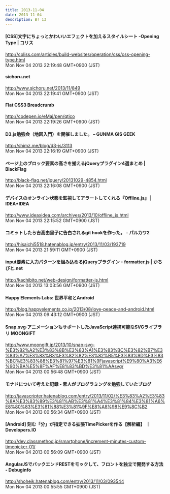 ```yaml
---
title: 2013-11-04
date: 2013-11-04
description: B! 13
---
```


####   [CSS]文字にちょっとかわいいエフェクトを加えるスタイルシート -Opening Type | コリス
http://coliss.com/articles/build-websites/operation/css/css-opening-type.html<br>
Mon Nov 04 2013 22:19:48 GMT+0900 (JST)<br>


#### sichoru.net
http://www.sichoru.net/2013/11/849<br>
Mon Nov 04 2013 22:19:41 GMT+0900 (JST)<br>


#### Flat CSS3 Breadcrumb
http://codepen.io/eMaj/pen/qtico<br>
Mon Nov 04 2013 22:19:26 GMT+0900 (JST)<br>


#### D3.js勉強会（地図入門）を開催しました。 – GUNMA GIS GEEK
http://shimz.me/blog/d3-js/3113<br>
Mon Nov 04 2013 22:16:19 GMT+0900 (JST)<br>


#### ページ上のブロック要素の高さを揃えるjQueryプラグイン4選まとめ | BlackFlag
http://black-flag.net/jquery/20131029-4854.html<br>
Mon Nov 04 2013 22:16:08 GMT+0900 (JST)<br>


#### デバイスのオンライン状態を監視してアラートしてくれる『Offline.js』 | IDEA*IDEA
http://www.ideaxidea.com/archives/2013/10/offline_js.html<br>
Mon Nov 04 2013 22:15:52 GMT+0900 (JST)<br>


#### コミットしたら吉高由里子に告白されるgit hookを作った。 - パルカワ2
http://hisaichi5518.hatenablog.jp/entry/2013/11/03/193719<br>
Mon Nov 04 2013 21:59:11 GMT+0900 (JST)<br>


#### input要素に入力パターンを組み込めるjQueryプラグイン・formatter.js | かちびと.net
http://kachibito.net/web-design/formatter-js.html<br>
Mon Nov 04 2013 13:03:56 GMT+0900 (JST)<br>


#### Happy Elements Labs: 世界平和とAndroid
http://blog.happyelements.co.jp/2013/08/love-peace-and-android.html<br>
Mon Nov 04 2013 09:43:12 GMT+0900 (JST)<br>


#### Snap.svg·アニメーションもサポートしたJavaScript連携可能なSVGライブラリ MOONGIFT
http://www.moongift.jp/2013/10/snap-svg-%E3%82%A2%E3%83%8B%E3%83%A1%E3%83%BC%E3%82%B7%E3%83%A7%E3%83%B3%E3%82%82%E3%82%B5%E3%83%9D%E3%83%BC%E3%83%88%E3%81%97%E3%81%9Fjavascript%E9%80%A3%E6%90%BA%E5%8F%AF%E8%83%BD%E3%81%AAsvg/<br>
Mon Nov 04 2013 00:56:48 GMT+0900 (JST)<br>


#### モナドについて考えた記録 - 素人がプログラミングを勉強していたブログ
http://javascripter.hatenablog.com/entry/2013/11/02/%E3%83%A2%E3%83%8A%E3%83%89%E3%81%AB%E3%81%A4%E3%81%84%E3%81%A6%E8%80%83%E3%81%88%E3%81%9F%E8%A8%98%E9%8C%B2<br>
Mon Nov 04 2013 00:56:34 GMT+0900 (JST)<br>


#### [Android] 刻む「分」が指定できる拡張TimePickerを作る【解析編】 ｜ Developers.IO
http://dev.classmethod.jp/smartphone/increment-minutes-custom-timepicker-01/<br>
Mon Nov 04 2013 00:56:09 GMT+0900 (JST)<br>


#### AngularJSでバックエンドRESTをモックして、フロントを独立で開発する方法 - Debuginfo
http://shoheik.hatenablog.com/entry/2013/11/03/093544<br>
Mon Nov 04 2013 00:55:55 GMT+0900 (JST)<br>


